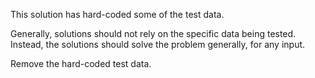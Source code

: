 This solution has hard-coded some of the test data.

Generally, solutions should not rely on the specific data being tested. Instead, the solutions should solve the problem generally, for any input.

Remove the hard-coded test data.
